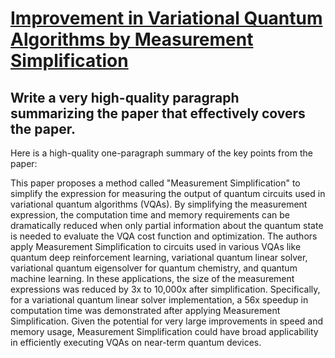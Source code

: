 # [Improvement in Variational Quantum Algorithms by Measurement   Simplification](https://arxiv.org/abs/2312.06176)

## Write a very high-quality paragraph summarizing the paper that effectively covers the paper.

 Here is a high-quality one-paragraph summary of the key points from the paper:

This paper proposes a method called "Measurement Simplification" to simplify the expression for measuring the output of quantum circuits used in variational quantum algorithms (VQAs). By simplifying the measurement expression, the computation time and memory requirements can be dramatically reduced when only partial information about the quantum state is needed to evaluate the VQA cost function and optimization. The authors apply Measurement Simplification to circuits used in various VQAs like quantum deep reinforcement learning, variational quantum linear solver, variational quantum eigensolver for quantum chemistry, and quantum machine learning. In these applications, the size of the measurement expressions was reduced by 3x to 10,000x after simplification. Specifically, for a variational quantum linear solver implementation, a 56x speedup in computation time was demonstrated after applying Measurement Simplification. Given the potential for very large improvements in speed and memory usage, Measurement Simplification could have broad applicability in efficiently executing VQAs on near-term quantum devices.
